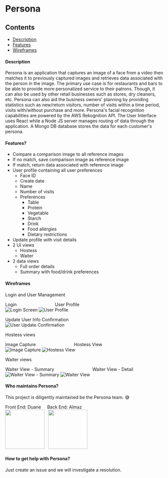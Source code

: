 # Persona

## Contents
- [Description](#description)
- [Features](#features)
- [Wireframes](#wireframes)

#### Description
Persona is an application that captures an image of a face from a video then matches it to previously captured images and retrieves data associated with the person in the image. The primary use case is for restaurants and bars to be able to provide more personalized service to their patrons. Though, it can also be used by other retail businesses such as stores, dry cleaners, etc. Persona can also aid the business owners' planning by providing statistics such as new/return visitors, number of visits within a time period, visits with/without purchase and more. Persona's facial recognition capabilities are powered by the AWS Rekognition API. The User Interface uses React while a Node JS server manages routing of data through the application. A Mongo DB database stores the data for each customer's persona.

#### Features?
* Compare a comparison image to all reference images
* If no match, save comparison image as reference image
* If match, return data associated with reference image
* User profile containing all user preferences
  * Face ID
  * Create date
  * Name
  * Number of visits
  * Preferences
    * Table
    * Protein
    * Vegetable
    * Starch
    * Drink
    * Food allergies
    * Dietary restrictions
* Update profile with visit details
* 2 UI views
  * Hostess
  * Waiter
* 2 data views
  * Full order details
  * Summary with food/drink preferences

#### Wireframes
Login and User Management

Login &nbsp; &nbsp; &nbsp; &nbsp; &nbsp; &nbsp; &nbsp; &nbsp; &nbsp; &nbsp; &nbsp; &nbsp; &nbsp; &nbsp; &nbsp;   User Profile <br />
![Login Screen](/planning/Login.png)  ![User Profile](/planning/User_Profile.png)

Update User Info Confirmation <br />
![User Update Confirmation](/planning/User_Update_Confirmation.png)

Hostess views

Image Capture &nbsp; &nbsp; &nbsp; &nbsp; &nbsp; &nbsp; &nbsp; &nbsp; &nbsp; &nbsp; &nbsp; &nbsp; &nbsp; &nbsp; &nbsp;  Hostess View <br />
![Image Capture](/planning/Image_Capture.png)  ![Hostess View](/planning/Hostess_View.png)

Waiter views

Waiter View - Summary &nbsp; &nbsp; &nbsp; &nbsp; &nbsp; &nbsp; &nbsp; &nbsp; &nbsp; &nbsp; &nbsp; &nbsp; &nbsp; &nbsp; &nbsp;  Waiter View - Detail <br />
![Waiter View - Summary](/planning/Waiter_View-Summary.png)  ![Waiter View](/planning/Waiter_View-Detail.png)

#### Who maintains Persona?
This project is diligently maintained be the Persona team. :sweat_smile:

Front End: Duane &nbsp; &nbsp; Back End: Almaz   <br />
<img src="/planning/Duane.png" width="125"> &nbsp; <img src="/planning/Almaz.png" width="125">


#### How to get help with Persona?
Just create an issue and we will investigate a resolution.
